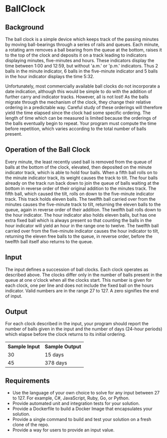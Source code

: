 # BallClock

## Background

The ball clock is a simple device which keeps track of the passing minutes by moving ball-bearings through a series of rails and queues. Each minute, a rotating arm removes a ball bearing from the queue at the bottom, raises it to the top of the clock and deposits it on a track leading to indicators displaying minutes, five-minutes and hours. These indicators display the time between 1:00 and 12:59, but without 'a.m.' or 'p.m.' indicators. Thus 2 balls in the minute indicator, 6 balls in the five-minute indicator and 5 balls in the hour indicator displays the time 5:32.

Unfortunately, most commercially available ball clocks do not incorporate a date indication, although this would be simple to do with the addition of further carry and indicator tracks. However, all is not lost! As the balls migrate through the mechanism of the clock, they change their relative ordering in a predictable way. Careful study of these orderings will therefore yield the time elapsed since the clock had some specific ordering. The length of time which can be measured is limited because the orderings of the balls eventually begin to repeat. Your program must compute the time before repetition, which varies according to the total number of balls present.

## Operation of the Ball Clock

Every minute, the least recently used ball is removed from the queue of balls at the bottom of the clock, elevated, then deposited on the minute indicator track, which is able to hold four balls. When a fifth ball rolls on to the minute indicator track, its weight causes the track to tilt. The four balls already on the track run back down to join the queue of balls waiting at the bottom in reverse order of their original addition to the minutes track. The fifth ball, which caused the tilt, rolls on down to the five-minute indicator track. This track holds eleven balls. The twelfth ball carried over from the minutes causes the five-minute track to tilt, returning the eleven balls to the queue, again in reverse order of their addition. The twelfth ball rolls down to the hour indicator. The hour indicator also holds eleven balls, but has one extra fixed ball which is always present so that counting the balls in the hour indicator will yield an hour in the range one to twelve. The twelfth ball carried over from the five-minute indicator causes the hour indicator to tilt, returning the eleven free balls to the queue, in reverse order, before the twelfth ball itself also returns to the queue.

## Input

The input defines a succession of ball clocks. Each clock operates as described above. The clocks differ only in the number of balls present in the queue at one o'clock when all the clocks start. This number is given for each clock, one per line and does not include the fixed ball on the hours indicator. Valid numbers are in the range 27 to 127. A zero signifies the end of input.

## Output

For each clock described in the input, your program should report the number of balls given in the input and the number of days (24-hour periods) which elapse before the clock returns to its initial ordering.

<table>
    <tr>
        <th>Sample Input</th>
        <th>Sample Output</th>
    </tr>
    <tr>
        <td>30</td>
        <td>15 days</td>
    </tr>
    <tr>
        <td>45</td>
        <td>378 days</td>
    </tr>
</table>

## Requirements

* Use the language of your own choice to solve for any input between 27 to 127. For example, C#, JavaScript, Ruby, Go, or Python.
* Provide automated unit and integration tests for your solution.
* Provide a Dockerfile to build a Docker Image that encapsulates your solution.
* Provide a single command to build and test your solution on a fresh clone of the repo.
* Provide a way for users to provide an input value.
